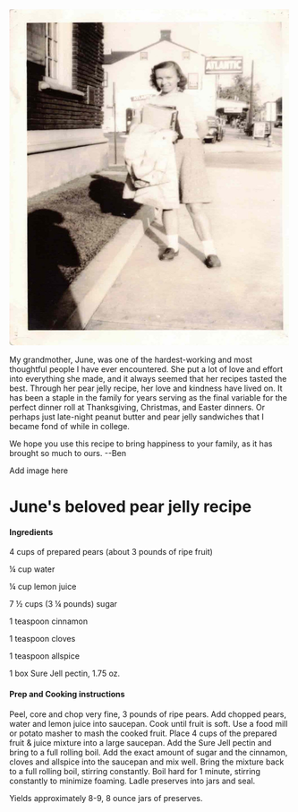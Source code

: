 <img src="grandma13.jpg" class="inline" width="500" height="600">


My grandmother, June, was one of the hardest-working and most thoughtful people I have ever encountered. She put a lot of love and effort into everything she made, and it always seemed that her recipes tasted the best. Through her pear jelly recipe, her love and kindness have lived on. It has been a staple in the family for years serving as the final variable for the perfect dinner roll at Thanksgiving, Christmas, and Easter dinners. Or perhaps just late-night peanut butter and pear jelly sandwiches that I became fond of while in college.

We hope you use this recipe to bring happiness to your family, as it has brought so much to ours.
--Ben




Add image here





# June's beloved pear jelly recipe


#### Ingredients

4 cups of prepared pears (about 3 pounds of ripe fruit)

¼ cup water

¼ cup lemon juice

7 ½ cups (3 ¼ pounds) sugar

1 teaspoon cinnamon

1 teaspoon cloves

1 teaspoon allspice

1 box Sure Jell pectin, 1.75 oz.


#### Prep and Cooking instructions

Peel, core and chop very fine, 3 pounds of ripe pears. Add chopped pears, water and lemon juice into saucepan. Cook until fruit is soft. Use a food mill or potato masher to mash the cooked fruit. Place 4 cups of the prepared fruit & juice mixture into a large saucepan. Add the Sure Jell pectin and bring to a full rolling boil. Add the exact amount of sugar and the cinnamon, cloves and allspice into the saucepan and mix well. Bring the mixture back to a full rolling boil, stirring constantly. Boil hard for 1 minute, stirring constantly to minimize foaming. Ladle preserves into jars and seal.

Yields approximately 8-9, 8 ounce jars of preserves.
